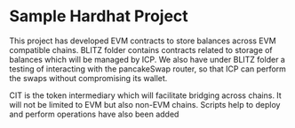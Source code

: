 # Sample Hardhat Project

This project has developed EVM contracts to store balances across EVM compatible chains. BLITZ folder contains contracts related to storage of balances which will be managed by ICP. We also have under BLITZ folder a testing of interacting with the pancakeSwap router, so that ICP can perform the swaps without compromising its wallet.

CIT is the token intermediary which will facilitate bridging across chains. It will not be limited to EVM but also non-EVM chains. Scripts help to deploy and perform operations have also been added

